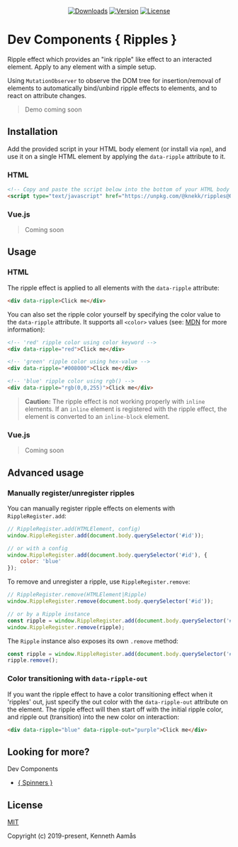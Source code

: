 <p align="center">
    <a href="https://npmcharts.com/compare/@knekk/ripples?minimal=true"><img src="https://img.shields.io/npm/dm/@knekk/ripples.svg" alt="Downloads"></a>
    <a href="https://www.npmjs.com/package/@knekk/ripples"><img src="https://img.shields.io/npm/v/@knekk/ripples.svg" alt="Version"></a>
    <a href="https://www.npmjs.com/package/@knekk/ripples"><img src="https://img.shields.io/npm/l/@knekk/ripples.svg" alt="License"></a>
</p>

# Dev Components { Ripples }

Ripple effect which provides an "ink ripple" like effect to an interacted element. 
Apply to any element with a simple setup.

Using `MutationObserver` to observe the DOM tree for insertion/removal of elements to automatically bind/unbind ripple effects to elements, and to react on attribute changes.

> Demo coming soon

## Installation

Add the provided script in your HTML body element (or install via `npm`), and use it on a single HTML element by applying the `data-ripple` attribute to it. 

### HTML

``` html
<!-- Copy and paste the script below into the bottom of your HTML body element -->
<script type="text/javascript" href="https://unpkg.com/@knekk/ripples@0.0.8/dist/ripples.js"></script>
```

### Vue.js

> Coming soon

## Usage

### HTML

The ripple effect is applied to all elements with the `data-ripple` attribute:
``` html
<div data-ripple>Click me</div>
```

You can also set the ripple color yourself by specifying the color value to the `data-ripple` attribute. It supports all `<color>` values (see: [MDN](https://developer.mozilla.org/en-US/docs/Web/CSS/color_value "MDN web docs - <color>") for more information):
``` html
<!-- 'red' ripple color using color keyword -->
<div data-ripple="red">Click me</div>

<!-- 'green' ripple color using hex-value -->
<div data-ripple="#008000">Click me</div>

<!-- 'blue' ripple color using rgb() -->
<div data-ripple="rgb(0,0,255)">Click me</div>
```

> **Caution:** The ripple effect is not working properly with `inline` elements. If an `inline` element is registered with the ripple effect, the element is converted to an `inline-block` element.

### Vue.js

> Coming soon

## Advanced usage

### Manually register/unregister ripples

You can manually register ripple effects on elements with `RippleRegister.add`:
``` javascript
// RippleRegister.add(HTMLElement, config)
window.RippleRegister.add(document.body.querySelector('#id'));

// or with a config
window.RippleRegister.add(document.body.querySelector('#id'), {
    color: 'blue'
});
```

To remove and unregister a ripple, use `RippleRegister.remove`:
``` javascript
// RippleRegister.remove(HTMLElement|Ripple)
window.RippleRegister.remove(document.body.querySelector('#id'));

// or by a Ripple instance
const ripple = window.RippleRegister.add(document.body.querySelector('#id'));
window.RippleRegister.remove(ripple); 
```

The `Ripple` instance also exposes its own `.remove` method:
``` javascript
const ripple = window.RippleRegister.add(document.body.querySelector('#id'));
ripple.remove();
```

### Color transitioning with `data-ripple-out`

If you want the ripple effect to have a color transitioning effect when it 'ripples' out, just specify the out color with the `data-ripple-out` attribute on the element. The ripple effect will then start off with the initial ripple color, and ripple out (transition) into the new color on interaction:
``` html
<div data-ripple="blue" data-ripple-out="purple">Click me</div>
```

## Looking for more?
Dev Components
* [{ Spinners }](https://github.com/knekki/spinners "Pure CSS Spinners by Kenneth Aamås")

## License

[MIT](http://opensource.org/licenses/MIT)

Copyright (c) 2019-present, Kenneth Aamås